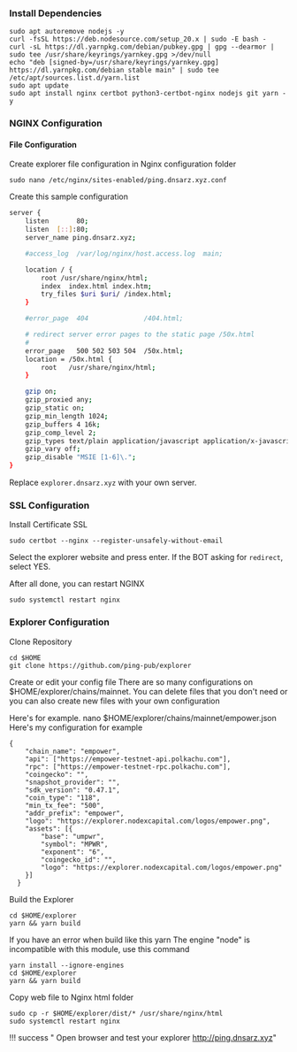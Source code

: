 ### Install Dependencies
```shell
sudo apt autoremove nodejs -y
curl -fsSL https://deb.nodesource.com/setup_20.x | sudo -E bash -
curl -sL https://dl.yarnpkg.com/debian/pubkey.gpg | gpg --dearmor | sudo tee /usr/share/keyrings/yarnkey.gpg >/dev/null
echo "deb [signed-by=/usr/share/keyrings/yarnkey.gpg] https://dl.yarnpkg.com/debian stable main" | sudo tee /etc/apt/sources.list.d/yarn.list
sudo apt update
sudo apt install nginx certbot python3-certbot-nginx nodejs git yarn -y
```

### NGINX Configuration
#### File Configuration
Create explorer file configuration in Nginx configuration folder
```
sudo nano /etc/nginx/sites-enabled/ping.dnsarz.xyz.conf
```
Create this sample configuration
```bash
server {
    listen       80;
    listen  [::]:80;
    server_name ping.dnsarz.xyz;

    #access_log  /var/log/nginx/host.access.log  main;

    location / {
        root /usr/share/nginx/html;
        index  index.html index.htm;
        try_files $uri $uri/ /index.html;
    }

    #error_page  404              /404.html;

    # redirect server error pages to the static page /50x.html
    #
    error_page   500 502 503 504  /50x.html;
    location = /50x.html {
        root   /usr/share/nginx/html;
    }

    gzip on;
    gzip_proxied any;
    gzip_static on;
    gzip_min_length 1024;
    gzip_buffers 4 16k;
    gzip_comp_level 2;
    gzip_types text/plain application/javascript application/x-javascript text/css application/xml text/javascript application/x-httpd-php application/vnd.ms-fontobject font/ttf font/opentype font/x-woff image/svg+xml;
    gzip_vary off;
    gzip_disable "MSIE [1-6]\.";
}
```
Replace `explorer.dnsarz.xyz` with your own server.

### SSL Configuration
Install Certificate SSL
```
sudo certbot --nginx --register-unsafely-without-email
```
Select the explorer website and press enter.
If the BOT asking for `redirect`, select YES.

After all done, you can restart NGINX
```
sudo systemctl restart nginx
```

### Explorer Configuration
Clone Repository
```
cd $HOME
git clone https://github.com/ping-pub/explorer
```
Create or edit your config file
There are so many configurations on $HOME/explorer/chains/mainnet.
You can delete files that you don't need or you can also create new files with your own configuration

Here's for example.
nano $HOME/explorer/chains/mainnet/empower.json
Here's my configuration for example
```
{
    "chain_name": "empower",
    "api": ["https://empower-testnet-api.polkachu.com"],
    "rpc": ["https://empower-testnet-rpc.polkachu.com"],
    "coingecko": "",
    "snapshot_provider": "",
    "sdk_version": "0.47.1",
    "coin_type": "118",
    "min_tx_fee": "500",
    "addr_prefix": "empower",
    "logo": "https://explorer.nodexcapital.com/logos/empower.png",
    "assets": [{
        "base": "umpwr",
        "symbol": "MPWR",
        "exponent": "6",
        "coingecko_id": "",
        "logo": "https://explorer.nodexcapital.com/logos/empower.png"
    }]
  }
```
Build the Explorer
```
cd $HOME/explorer
yarn && yarn build
```
If you have an error when build like this yarn The engine "node" is incompatible with this module, use this command
```
yarn install --ignore-engines
cd $HOME/explorer
yarn && yarn build
```
Copy web file to Nginx html folder
```
sudo cp -r $HOME/explorer/dist/* /usr/share/nginx/html
sudo systemctl restart nginx
```
!!! success " Open browser and test your explorer  http://ping.dnsarz.xyz"
